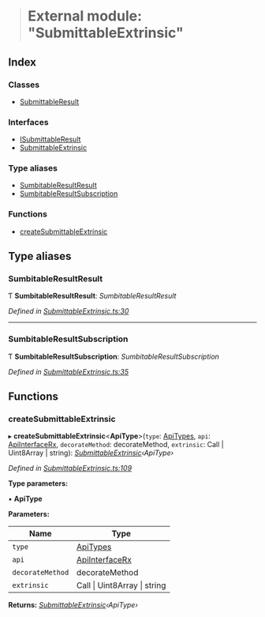 > # External module: "SubmittableExtrinsic"

## Index

### Classes

* [SubmittableResult](../classes/_submittableextrinsic_.submittableresult.md)

### Interfaces

* [ISubmittableResult](../interfaces/_submittableextrinsic_.isubmittableresult.md)
* [SubmittableExtrinsic](../interfaces/_submittableextrinsic_.submittableextrinsic.md)

### Type aliases

* [SumbitableResultResult](_submittableextrinsic_.md#sumbitableresultresult)
* [SumbitableResultSubscription](_submittableextrinsic_.md#sumbitableresultsubscription)

### Functions

* [createSubmittableExtrinsic](_submittableextrinsic_.md#createsubmittableextrinsic)

## Type aliases

###  SumbitableResultResult

Ƭ **SumbitableResultResult**: *SumbitableResultResult<ApiType>*

*Defined in [SubmittableExtrinsic.ts:30](https://github.com/polkadot-js/api/blob/35622a9/packages/api/src/SubmittableExtrinsic.ts#L30)*

___

###  SumbitableResultSubscription

Ƭ **SumbitableResultSubscription**: *SumbitableResultSubscription<ApiType>*

*Defined in [SubmittableExtrinsic.ts:35](https://github.com/polkadot-js/api/blob/35622a9/packages/api/src/SubmittableExtrinsic.ts#L35)*

## Functions

###  createSubmittableExtrinsic

▸ **createSubmittableExtrinsic**<**ApiType**>(`type`: [ApiTypes](_types_.md#apitypes), `api`: [ApiInterfaceRx](../interfaces/_types_.apiinterfacerx.md), `decorateMethod`: decorateMethod, `extrinsic`: Call | Uint8Array | string): *[SubmittableExtrinsic](../interfaces/_submittableextrinsic_.submittableextrinsic.md)‹ApiType›*

*Defined in [SubmittableExtrinsic.ts:109](https://github.com/polkadot-js/api/blob/35622a9/packages/api/src/SubmittableExtrinsic.ts#L109)*

**Type parameters:**

▪ **ApiType**

**Parameters:**

Name | Type |
------ | ------ |
`type` | [ApiTypes](_types_.md#apitypes) |
`api` | [ApiInterfaceRx](../interfaces/_types_.apiinterfacerx.md) |
`decorateMethod` | decorateMethod |
`extrinsic` | Call \| Uint8Array \| string |

**Returns:** *[SubmittableExtrinsic](../interfaces/_submittableextrinsic_.submittableextrinsic.md)‹ApiType›*
